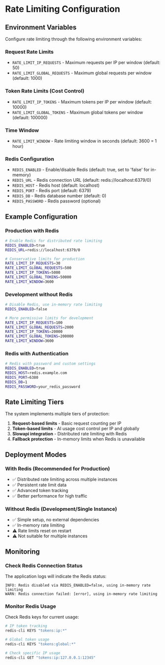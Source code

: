 # Rate Limiting Configuration

## Environment Variables

Configure rate limiting through the following environment variables:

### Request Rate Limits
- `RATE_LIMIT_IP_REQUESTS` - Maximum requests per IP per window (default: 50)
- `RATE_LIMIT_GLOBAL_REQUESTS` - Maximum global requests per window (default: 1000)

### Token Rate Limits (Cost Control)
- `RATE_LIMIT_IP_TOKENS` - Maximum tokens per IP per window (default: 10000)
- `RATE_LIMIT_GLOBAL_TOKENS` - Maximum global tokens per window (default: 100000)

### Time Window
- `RATE_LIMIT_WINDOW` - Rate limiting window in seconds (default: 3600 = 1 hour)

### Redis Configuration
- `REDIS_ENABLED` - Enable/disable Redis (default: true, set to 'false' for in-memory)
- `REDIS_URL` - Redis connection URL (default: redis://localhost:6379/0)
- `REDIS_HOST` - Redis host (default: localhost)
- `REDIS_PORT` - Redis port (default: 6379)
- `REDIS_DB` - Redis database number (default: 0)
- `REDIS_PASSWORD` - Redis password (optional)

## Example Configuration

### Production with Redis
```bash
# Enable Redis for distributed rate limiting
REDIS_ENABLED=true
REDIS_URL=redis://localhost:6379/0

# Conservative limits for production
RATE_LIMIT_IP_REQUESTS=30
RATE_LIMIT_GLOBAL_REQUESTS=500
RATE_LIMIT_IP_TOKENS=5000
RATE_LIMIT_GLOBAL_TOKENS=50000
RATE_LIMIT_WINDOW=3600
```

### Development without Redis
```bash
# Disable Redis, use in-memory rate limiting
REDIS_ENABLED=false

# More permissive limits for development
RATE_LIMIT_IP_REQUESTS=100
RATE_LIMIT_GLOBAL_REQUESTS=2000
RATE_LIMIT_IP_TOKENS=20000
RATE_LIMIT_GLOBAL_TOKENS=200000
RATE_LIMIT_WINDOW=3600
```

### Redis with Authentication
```bash
# Redis with password and custom settings
REDIS_ENABLED=true
REDIS_HOST=redis.example.com
REDIS_PORT=6380
REDIS_DB=1
REDIS_PASSWORD=your_redis_password
```

## Rate Limiting Tiers

The system implements multiple tiers of protection:

1. **Request-based limits** - Basic request counting per IP
2. **Token-based limits** - AI usage cost control per IP and globally
3. **Slowapi integration** - Distributed rate limiting with Redis
4. **Fallback protection** - In-memory limits when Redis is unavailable

## Deployment Modes

### With Redis (Recommended for Production)
- ✅ Distributed rate limiting across multiple instances
- ✅ Persistent rate limit data
- ✅ Advanced token tracking
- ✅ Better performance for high traffic

### Without Redis (Development/Single Instance)
- ✅ Simple setup, no external dependencies
- ✅ In-memory rate limiting
- ⚠️ Rate limits reset on restart
- ⚠️ Not suitable for multiple instances

## Monitoring

### Check Redis Connection Status
The application logs will indicate the Redis status:
```
INFO: Redis disabled via REDIS_ENABLED=false, using in-memory rate limiting
WARN: Redis connection failed: [error], using in-memory rate limiting
```

### Monitor Redis Usage
Check Redis keys for current usage:
```bash
# IP token tracking
redis-cli KEYS "tokens:ip:*"

# Global token usage  
redis-cli KEYS "tokens:global:*"

# Check specific IP usage
redis-cli GET "tokens:ip:127.0.0.1:12345"
```